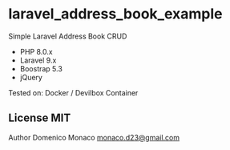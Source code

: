 # laravel_address_book_example
Simple Laravel Address Book CRUD

+ PHP 8.0.x
+ Laravel 9.x
+ Boostrap 5.3
+ jQuery

Tested on: Docker / Devilbox Container

## License MIT
Author Domenico Monaco monaco.d23@gmail.com